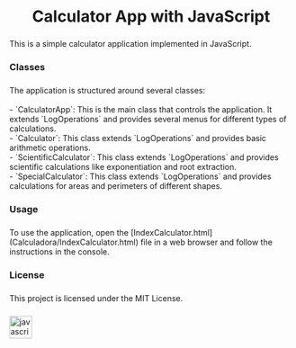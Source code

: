 
<h1 align="center">Calculator App with JavaScript</h1>

###

<p align="left">This is a simple calculator application implemented in JavaScript.</p>

###

<h3 align="left">Classes</h3>

###

<p align="left">The application is structured around several classes:<br><br>- `CalculatorApp`: This is the main class that controls the application. It extends `LogOperations` and provides several menus for different types of calculations.<br>- `Calculator`: This class extends `LogOperations` and provides basic arithmetic operations.<br>- `ScientificCalculator`: This class extends `LogOperations` and provides scientific calculations like exponentiation and root extraction.<br>- `SpecialCalculator`: This class extends `LogOperations` and provides calculations for areas and perimeters of different shapes.</p>

###

<h3 align="left">Usage</h3>

###

<p align="left">To use the application, open the [IndexCalculator.html](Calculadora/IndexCalculator.html) file in a web browser and follow the instructions in the console.</p>

###

<h3 align="left">License</h3>

###

<p align="left">This project is licensed under the MIT License.</p>

###

<div align="left">
  <img src="https://cdn.jsdelivr.net/gh/devicons/devicon/icons/javascript/javascript-original.svg" height="40" alt="javascript logo"  />
</div>

###